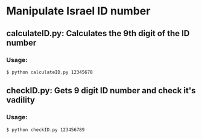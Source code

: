# Manipulate Israel ID number


## calculateID.py: Calculates the 9th digit of the ID number
### Usage:
    $ python calculateID.py 12345678
    
## checkID.py: Gets 9 digit ID number and check it's vadility
### Usage:
    $ python checkID.py 123456789


